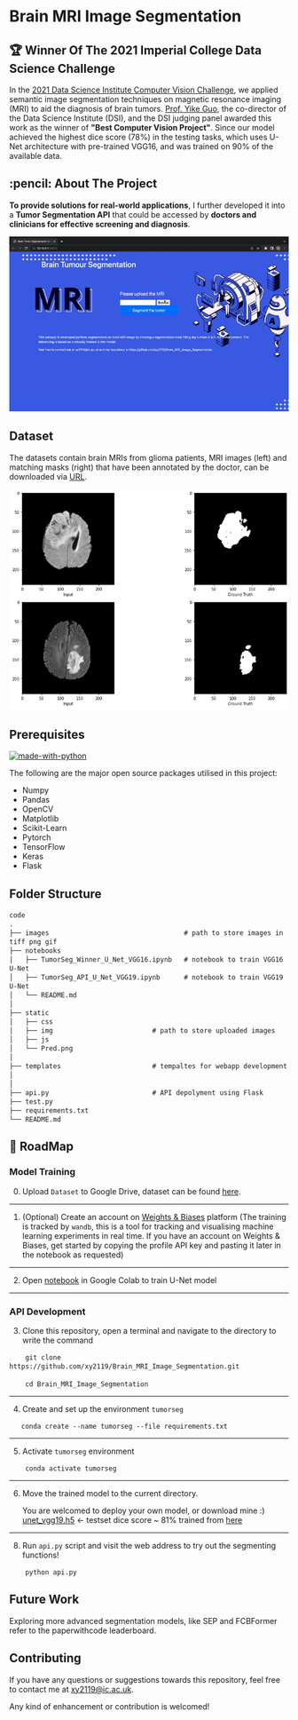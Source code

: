 # Brain MRI Image Segmentation
## 🏆 Winner Of The 2021 Imperial College Data Science Challenge


In the [2021 Data Science Institute Computer Vision Challenge](https://www.imperial.ac.uk/data-science/),  we applied semantic image segmentation techniques on magnetic resonance imaging (MRI) to aid the diagnosis of brain tumors. [Prof. Yike Guo](https://www.imperial.ac.uk/people/y.guo), the co-director of the Data Science Institute (DSI), and the DSI judging panel awarded this work as the winner of **"Best Computer Vision Project"**. Since our model achieved the highest dice score (78%) in the testing tasks, which uses U-Net architecture with pre-trained VGG16, and was trained on 90% of the available data.

<!-- ABOUT THE PROJECT -->
<h2 id="about-the-project"> :pencil: About The Project</h2>

**To provide solutions for real-world applications**, I further developed it into a **Tumor Segmentation API** that could be accessed by **doctors and clinicians for effective screening and diagnosis**.

![image](./images/api.gif)

## Dataset
The datasets contain brain MRIs from glioma patients, MRI images (left) and matching masks (right) that have been annotated by the doctor, can be downloaded via [URL](https://drive.google.com/drive/folders/1Y4MUrrfT-Xuos83nOnq8ZWTMZmp9qADH?usp=sharing).

![image](./images/dataset.png)



## Prerequisites

[![made-with-python](https://img.shields.io/badge/Made%20with-Python-1f425f.svg)](https://www.python.org/) <br>

<!--This project is written in Python programming language. <br>-->
The following are the major open source packages utilised in this project:
* Numpy
* Pandas
* OpenCV
* Matplotlib
* Scikit-Learn
* Pytorch
* TensorFlow
* Keras
* Flask


<h2 id="folder-structure"> Folder Structure</h2>

    code
    .
    ├── images                                  # path to store images in tiff png gif
    ├── notebooks                               
    │   ├── TumorSeg_Winner_U_Net_VGG16.ipynb   # notebook to train VGG16 U-Net      
    │   ├── TumorSeg_API_U_Net_VGG19.ipynb      # notebook to train VGG19 U-Net 
    │   └── README.md    
    │
    ├── static                  
    │   ├── css         
    │   ├── img                         # path to store uploaded images
    │   ├── js          
    │   └── Pred.png 
    │
    ├── templates                       # tempaltes for webapp development
    │  
    │
    ├── api.py                          # API depolyment using Flask
    ├── test.py
    ├── requirements.txt
    └── README.md


## 🎯 RoadMap
### Model Training

0. Upload `Dataset` to Google Drive, dataset can be found [here](https://drive.google.com/drive/folders/1Y4MUrrfT-Xuos83nOnq8ZWTMZmp9qADH?usp=sharing).
---
1. (Optional) Create an account on [Weights & Biases](https://wandb.ai/site) platform (The training is tracked by `wandb`, this is a tool for tracking and visualising machine learning experiments in real time. If you have an account on Weights & Biases, get started by copying the profile API key and pasting it later in the notebook as requested) 
---
2. Open [notebook](./notebooks/TumorSeg_Winner_U_Net_VGG16.ipynb) in Google Colab to train U-Net model
---
###  API Development 

3. Clone this repository, open a terminal and navigate to the directory to write the command
```
    git clone https://github.com/xy2119/Brain_MRI_Image_Segmentation.git
    
    cd Brain_MRI_Image_Segmentation
```
    
---
4. Create and set up the environment `tumorseg`
```
   conda create --name tumorseg --file requirements.txt
```
---
5. Activate `tumorseg` environment 
```
    conda activate tumorseg
```
---
6. Move the trained model to the current directory. 
   
   You are welcomed to deploy your own model, or download mine :) [unet_vgg19.h5](https://drive.google.com/file/d/1TElZ-XPhn0Vc41nLx2NJMYaR8CSbhbB1/view?usp=sharing)  <-  testset dice score ~ 81% trained from [here](./notebooks/TumorSeg_API_U_Net_VGG19.ipynb)
---
8. Run `api.py` script and visit the web address to try out the segmenting functions!
``` 
    python api.py
```

## Future Work
Exploring more advanced segmentation models, like SEP and FCBFormer refer to the paperwithcode leaderboard.

## Contributing
If you have any questions or suggestions towards this repository, feel free to contact me at xy2119@ic.ac.uk.

Any kind of enhancement or contribution is welcomed!

